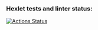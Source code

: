 ### Hexlet tests and linter status:
[![Actions Status](https://github.com/vladmelnikov/algorithms-project-69/actions/workflows/hexlet-check.yml/badge.svg)](https://github.com/vladmelnikov/algorithms-project-69/actions)